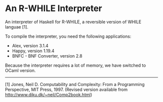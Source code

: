 An R-WHILE Interpreter
======================

An interpreter of Haskell for R-WHILE, a reversible version of WHILE languae [1].

To compile the interpreter, you need the following applications:

- Alex, version 3.1.4
- Happy, version 1.19.4
- BNFC - BNF Converter, version 2.8

Because the interpreter requires a lot of memory, we have switched to OCaml version.

------------------------------------------------------------------------------

[1] Jones, Neil D. Computability and Complexity: From a Programming Perspective, MIT Press, 1997.
(Revised version available from <http://www.diku.dk/~neil/Comp2book.html>)